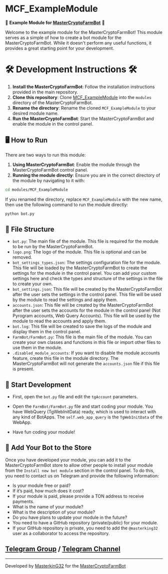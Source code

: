 # MCF_ExampleModule

🚀 **Example Module for [MasterCryptoFarmBot](https://github.com/masterking32/MasterCryptoFarmBot)** 🚀

Welcome to the example module for the MasterCryptoFarmBot! This module serves as a simple of how to create a bot module for the MasterCryptoFarmBot. While it doesn't perform any useful functions, it provides a great starting point for your development.

# 🛠️ Development Instructions 🛠️

1. **Install the MasterCryptoFarmBot**: Follow the installation instructions provided in the main repository.
2. **Clone this repository**: Clone [MCF_ExampleModule](https://github.com/masterking32/MCF_ExampleModule) into the `modules` directory of the MasterCryptoFarmBot.
3. **Rename the directory**: Rename the cloned `MCF_ExampleModule` to your desired module name.
4. **Run the MasterCryptoFarmBot**: Start the MasterCryptoFarmBot and enable the module in the control panel.

## 🖥️ How to Run

There are two ways to run this module:

1. **Using MasterCryptoFarmBot**: Enable the module through the MasterCryptoFarmBot control panel.
2. **Running the module directly**:
   Ensure you are in the correct directory of the module by navigating to it with:

```bash
cd modules/MCF_ExampleModule
```

If you renamed the directory, replace `MCF_ExampleModule` with the new name, then use the following command to run the module directly:

```bash
python bot.py
```

## 📂 File Structure

- `bot.py`: The main file of the module. This file is required for the module to be run by the MasterCryptoFarmBot.
- `logo.png`: The logo of the module. This file is optional and can be removed.
- `bot_settings_types.json`: The settings configuration file for the module. This file will be loaded by the MasterCryptoFarmBot to create the settings for the module in the control panel. You can add your custom settings here and check the types and structure of the settings in the file to create your own.
- `bot_settings.json`: This file will be created by the MasterCryptoFarmBot after the user sets the settings in the control panel. This file will be used by the module to read the settings and apply them.
- `accounts.json`: This file will be created by the MasterCryptoFarmBot after the user sets the accounts for the module in the control panel (Not Pyrogram accounts, Web Query Accounts). This file will be used by the module to read the accounts and apply them.
- `bot.log`: This file will be created to save the logs of the module and display them in the control panel.
- `FarmBot/FarmBot.py`: This file is the main file of the module. You can create your own classes and functions in this file or import other files to use them in the module.
- `.disabled_module_accounts`: If you want to disable the module accounts feature, create this file in the module directory. The MasterCryptoFarmBot will not generate the `accounts.json` file if this file is present.

## 👟 Start Development

- First, open the `bot.py` file and edit the `tgAccount` parameters.

- Open the `FarmBot/FarmBot.py` file and start coding your module. You have WebQuery (TgWebInitData) ready, which is used to interact with any kind of BotApps. The `self.web_app_query` is the `TgWebInitData` of the WebApp.

- Have fun coding your module!

## 🏪 Add Your Bot to the Store

Once you have developed your module, you can add it to the MasterCryptoFarmBot store to allow other people to install your module from the `Install new bot module` section in the control panel.
To do this, you need to contact us on Telegram and provide the following information:

- Is your module free or paid?
- If it’s paid, how much does it cost?
- If your module is paid, please provide a TON address to receive payments.
- What is the name of your module?
- What is the description of your module?
- Do you have plans to update your module in the future?
- You need to have a GitHub repository (private/public) for your module.
- If your GitHub repository is private, you need to add the `@masterking32` user as a collaborator to access the repository.

## [Telegram Group](https://t.me/MasterCryptoFarmBotGroup) / [Telegram Channel](https://t.me/MasterCryptoFarmBot)

---

Developed by [MasterkinG32](https://github.com/masterking) for the [MasterCryptoFarmBot](https://github.com/masterking32/MasterCryptoFarmBot)
